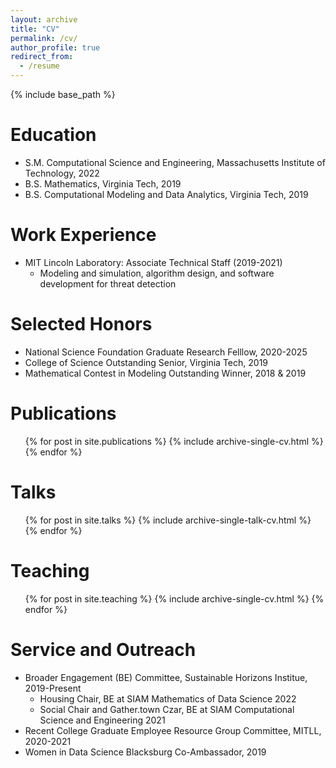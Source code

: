 ```yaml
---
layout: archive
title: "CV"
permalink: /cv/
author_profile: true
redirect_from:
  - /resume
---
```


{% include base_path %}

Education
======
* S.M. Computational Science and Engineering, Massachusetts Institute of Technology, 2022
* B.S. Mathematics, Virginia Tech, 2019
* B.S. Computational Modeling and Data Analytics, Virginia Tech, 2019

Work Experience
======
* MIT Lincoln Laboratory: Associate Technical Staff (2019-2021)
  * Modeling and simulation, algorithm design, and software development for threat detection
  
Selected Honors
======
* National Science Foundation Graduate Research Felllow, 2020-2025
* College of Science Outstanding Senior, Virginia Tech, 2019
* Mathematical Contest in Modeling Outstanding Winner, 2018 & 2019

Publications
======
  <ul>{% for post in site.publications %}
    {% include archive-single-cv.html %}
  {% endfor %}</ul>
  
Talks
======
  <ul>{% for post in site.talks %}
    {% include archive-single-talk-cv.html %}
  {% endfor %}</ul>
  
Teaching
======
  <ul>{% for post in site.teaching %}
    {% include archive-single-cv.html %}
  {% endfor %}</ul>
  
Service and Outreach
======
* Broader Engagement (BE) Committee, Sustainable Horizons Institue, 2019-Present
  * Housing Chair, BE at SIAM Mathematics of Data Science 2022
  * Social Chair and Gather.town Czar, BE at SIAM Computational Science and Engineering 2021
* Recent College Graduate Employee Resource Group Committee, MITLL, 2020-2021
* Women in Data Science Blacksburg Co-Ambassador, 2019
